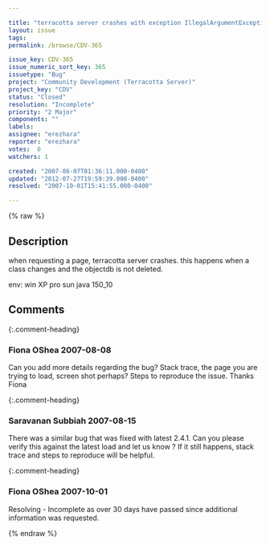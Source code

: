 ```yaml
---

title: "terracotta server crashes with exception IllegalArgumentException: Object cannot be null"
layout: issue
tags: 
permalink: /browse/CDV-365

issue_key: CDV-365
issue_numeric_sort_key: 365
issuetype: "Bug"
project: "Community Development (Terracotta Server)"
project_key: "CDV"
status: "Closed"
resolution: "Incomplete"
priority: "2 Major"
components: ""
labels: 
assignee: "erezhara"
reporter: "erezhara"
votes:  0
watchers: 1

created: "2007-08-07T01:36:11.000-0400"
updated: "2012-07-27T19:59:39.000-0400"
resolved: "2007-10-01T15:41:55.000-0400"

---
```




{% raw %}



## Description

<div markdown="1" class="description">

when requesting a page, terracotta server crashes.
this happens when a class changes and the objectdb is not deleted.

env:
win XP pro
sun java 150\_10

</div>

## Comments


{:.comment-heading}
### **Fiona OShea** <span class="date">2007-08-08</span>

<div markdown="1" class="comment">

Can you add more details regarding the bug? Stack trace, the page you are trying to load, screen shot perhaps? Steps to reproduce the issue.
Thanks
Fiona

</div>


{:.comment-heading}
### **Saravanan Subbiah** <span class="date">2007-08-15</span>

<div markdown="1" class="comment">

There was a similar bug that was fixed with latest 2.4.1. Can you please verify this against the latest load and let us know ? If it still happens, stack trace and steps to reproduce will be helpful.

</div>


{:.comment-heading}
### **Fiona OShea** <span class="date">2007-10-01</span>

<div markdown="1" class="comment">

Resolving - Incomplete as over 30 days have passed since additional information was requested. 

</div>



{% endraw %}
